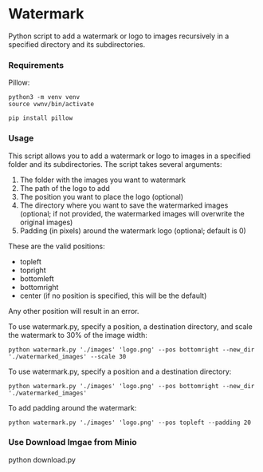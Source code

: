 # Watermark
Python script to add a watermark or logo to images recursively in a specified directory and its subdirectories.

### Requirements
Pillow:
```
python3 -m venv venv 
source vwnv/bin/activate

pip install pillow
```

### Usage
This script allows you to add a watermark or logo to images in a specified folder and its subdirectories. The script takes several arguments:

1. The folder with the images you want to watermark
2. The path of the logo to add
3. The position you want to place the logo (optional)
4. The directory where you want to save the watermarked images (optional; if not provided, the watermarked images will overwrite the original images)
5. Padding (in pixels) around the watermark logo (optional; default is 0)

These are the valid positions:

- topleft
- topright
- bottomleft
- bottomright
- center (if no position is specified, this will be the default)

Any other position will result in an error.

To use watermark.py, specify a position, a destination directory, and scale the watermark to 30% of the image width:

```
python watermark.py './images' 'logo.png' --pos bottomright --new_dir './watermarked_images' --scale 30
```


To use watermark.py, specify a position and a destination directory:

```
python watermark.py './images' 'logo.png' --pos bottomright --new_dir './watermarked_images'
```

To add padding around the watermark:

```
python watermark.py './images' 'logo.png' --pos topleft --padding 20
```
### Use Download Imgae from Minio 
python download.py
